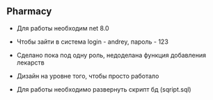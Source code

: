 ## Pharmacy

* Для работы необходим net 8.0
* Чтобы зайти в система login - andrey, пароль - 123
* Сделано пока под одну роль, недоделана функция добавления лекарств
* Дизайн на уровне того, чтобы просто работало

* Для работы необходимо развернуть скрипт бд (sqript.sql)
